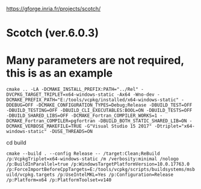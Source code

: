 https://gforge.inria.fr/projects/scotch/

# Scotch (ver.6.0.3) 

# Many parameters are not required, this is as an example

`cmake .. -LA -DCMAKE_INSTALL_PREFIX:PATH="../Rel" -DVCPKG_TARGET_TRIPLET=x64-windows-static -Ax64 -Wno-dev -DCMAKE_PREFIX_PATH="E:/tools/vcpkg/installed/x64-windows-static" -DDEBUG=OFF -DCMAKE_CONFIGURATION_TYPES=Debug;Release -DBUILD_TEST=OFF -DBUILD_TESTING=OFF -DBUILD_CLI_EXECUTABLES:BOOL=ON -DBUILD_TESTS=OFF -DBUILD_SHARED_LIBS=OFF -DCMAKE_Fortran_COMPILER_WORKS=1 -DCMAKE_Fortran_COMPILER=pgfortran -DBUILD_BOTH_STATIC_SHARED_LIB=ON -DCMAKE_VERBOSE_MAKEFILE=TRUE -G"Visual Studio 15 2017" -Dtriplet="x64-windows-static" -DUSE_THREADS=ON`

cd build

`cmake --build . --config Release -- /target:Clean;ReBuild /p:VcpkgTriplet=x64-windows-static /m /verbosity:minimal /nologo /p:BuildInParallel=true /p:WindowsTargetPlatformVersion=10.0.17763.0 /p:ForceImportBeforeCppTargets=E:/tools/vcpkg/scripts/buildsystems/msbuild/vcpkg.targets /p:UseIntelMKL=Yes /p:Configuration=Release /p:Platform=x64 /p:PlatformToolset=v140`


